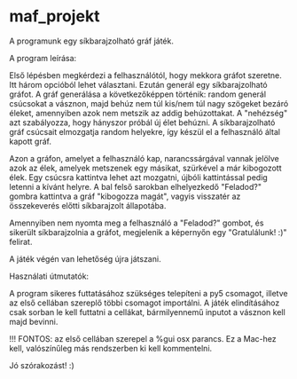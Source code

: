 # maf_projekt

A programunk egy síkbarajzolható gráf játék.

A program leírása:

Első lépésben megkérdezi a felhasználótól, hogy mekkora gráfot szeretne. Itt három opcióból lehet választani.
Ezután generál egy síkbarajzolható gráfot. A gráf generálása a következőképpen történik: random generál csúcsokat a vásznon, majd behúz nem túl kis/nem túl nagy szögeket bezáró éleket, amennyiben azok nem metszik az addig behúzottakat. A "nehézség" azt szabályozza, hogy hányszor próbál új élet behúzni. A síkbarajzolható gráf csúcsait elmozgatja random helyekre, így készül el a felhasználó által kapott gráf.

Azon a gráfon, amelyet a felhasználó kap, narancssárgával vannak jelölve azok az élek, amelyek metszenek egy másikat, szürkével a már kibogozott élek. Egy csúcsra kattintva lehet azt mozgatni, újbóli kattintással pedig letenni a kívánt helyre. A bal felső sarokban elhelyezkedő "Feladod?" gombra kattintva a gráf "kibogozza magát", vagyis visszatér az összekeverés előtti síkbarajzolt állapotába.

Amennyiben nem nyomta meg a felhasználó a "Feladod?" gombot, és sikerült síkbarajzolnia a gráfot, megjelenik a képernyőn egy "Gratulálunk! :)" felirat.

A játék végén van lehetőség újra játszani.

Használati útmutatók:

A program sikeres futtatásához szükséges telepíteni a py5 csomagot, illetve az első cellában szereplő többi csomagot importálni. A játék elindításához csak sorban le kell futtatni a cellákat, bármilyennemű inputot a vásznon kell majd bevinni.

!!! FONTOS: az első cellában szerepel a %gui osx parancs. Ez a Mac-hez kell, valószínűleg más rendszerben ki kell kommentelni.

Jó szórakozást! :)
